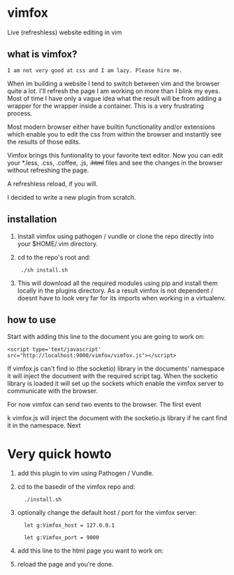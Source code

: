vimfox
======

Live (refreshless) website editing in vim


what is vimfox?
---------------

    I am not very good at css and I am lazy. Please hire me.

When im building a website I tend to switch between vim and the browser 
quite a lot. I'll refresh the page I am working on more than I blink my eyes.
Most of time I have only a vague idea what the result will be from adding 
a wrapper for the wrapper inside a container. This is a very frustrating process. 

Most modern browser either have builtin functionality and/or extensions which
enable you to edit the css from within the browser and instantly see the results
of those edits.

Vimfox brings this funtionality to your favorite text editor. Now you can 
edit your *.less, .css, .coffee, .js, <del>.html</del> files and see the changes 
in the browser without refreshing the page.

A refreshless reload, if you will.

I decided to write a new plugin from scratch.


installation
------------

1. Install vimfox using pathogen / vundle or clone the repo directly into
your $HOME/.vim directory.

2. cd to the repo's root and:
        
        ./sh install.sh

3. This will download all the required modules using pip and install
   them locally in the plugins directory. As a result vimfox is not 
   dependent / doesnt have to look very far for its imports when working 
   in a virtualenv.


how to use
----------

Start with adding this line to the document you are going to work on:
        
    <script type='text/javascript' src="http://localhost:9000/vimfox/vimfox.js"></script>

If vimfox.js can't find io (the socketio) library in the documents' namespace
it will inject the document with the required script tag.
When the socketio library is loaded it will set up the sockets which enable the
vimfox server to communicate with the browser.

For now vimfox can send two events to the browser. The first event 

k
vimfox.js will inject the document with the socketio.js library if he cant find 
it in the namespace. Next 





Very quick howto
================

1. add this plugin to vim using Pathogen / Vundle.
2. cd to the basedir of the vimfox repo and:

         ./install.sh

3. optionally change the default host / port for the vimfox server:

         let g:Vimfox_host = 127.0.0.1

         let g:Vimfox_port = 9000

4. add this line to the html page you want to work on:


5. reload the page and you're done.
